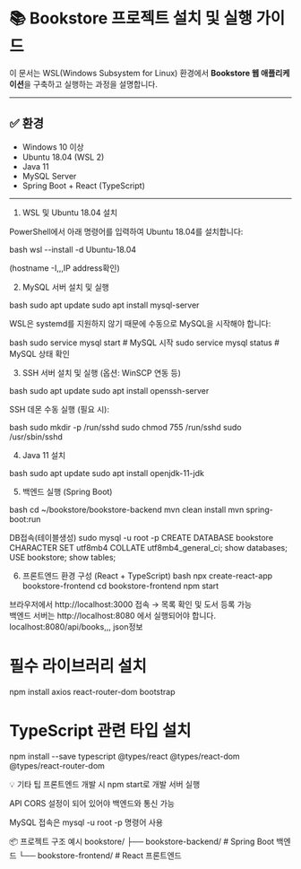 # 📚 Bookstore 프로젝트 설치 및 실행 가이드

이 문서는 WSL(Windows Subsystem for Linux) 환경에서 **Bookstore 웹 애플리케이션**을 구축하고 실행하는 과정을 설명합니다.

---

## ✅ 환경
- Windows 10 이상
- Ubuntu 18.04 (WSL 2)
- Java 11
- MySQL Server
- Spring Boot + React (TypeScript)

---

1. WSL 및 Ubuntu 18.04 설치

PowerShell에서 아래 명령어를 입력하여 Ubuntu 18.04를 설치합니다:

bash
wsl --install -d Ubuntu-18.04

(hostname -I,,,IP address확인)

2. MySQL 서버 설치 및 실행

bash
sudo apt update
sudo apt install mysql-server

WSL은 systemd를 지원하지 않기 때문에 수동으로 MySQL을 시작해야 합니다:

bash
sudo service mysql start      # MySQL 시작
sudo service mysql status     # MySQL 상태 확인

3. SSH 서버 설치 및 실행 (옵션: WinSCP 연동 등)

bash
sudo apt update
sudo apt install openssh-server

SSH 데몬 수동 실행 (필요 시):

bash
sudo mkdir -p /run/sshd
sudo chmod 755 /run/sshd
sudo /usr/sbin/sshd

4. Java 11 설치

bash
sudo apt update
sudo apt install openjdk-11-jdk

5. 백엔드 실행 (Spring Boot)

bash
cd ~/bookstore/bookstore-backend
mvn clean install
mvn spring-boot:run

DB접속(테이블생성)
sudo mysql -u root -p
CREATE DATABASE bookstore CHARACTER SET utf8mb4 COLLATE utf8mb4_general_ci;
show databases;
USE bookstore;
show tables;

6. 프론트엔드 환경 구성 (React + TypeScript)
bash
npx create-react-app bookstore-frontend
cd bookstore-frontend
npm start

브라우저에서 http://localhost:3000 접속 → 목록 확인 및 도서 등록 가능	
백엔드 서버는 http://localhost:8080 에서 실행되어야 합니다.		
localhost:8080/api/books,,,			json정보	

# 필수 라이브러리 설치
npm install axios react-router-dom bootstrap

# TypeScript 관련 타입 설치
npm install --save typescript @types/react @types/react-dom @types/react-router-dom

💡 기타 팁
프론트엔드 개발 시 npm start로 개발 서버 실행

API CORS 설정이 되어 있어야 백엔드와 통신 가능

MySQL 접속은 mysql -u root -p 명령어 사용

📦 프로젝트 구조 예시
bookstore/
├── bookstore-backend/   # Spring Boot 백엔드
└── bookstore-frontend/  # React 프론트엔드









